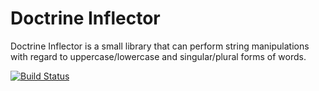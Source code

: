 # Doctrine Inflector

Doctrine Inflector is a small library that can perform string manipulations
with regard to uppercase/lowercase and singular/plural forms of words.

[![Build Status](https://travis-ci.org/doctrine/inflector.svg?branch=master)](https://travis-ci.org/doctrine/inflector)
